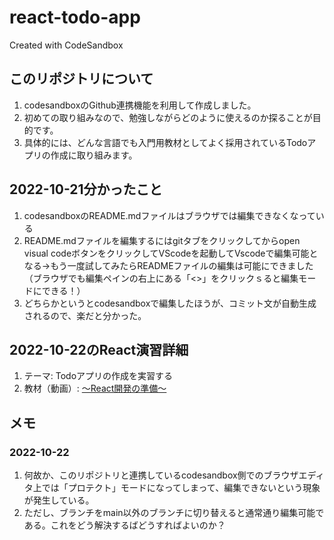 # react-todo-app
Created with CodeSandbox

## このリポジトリについて

1. codesandboxのGithub連携機能を利用して作成しました。
1. 初めての取り組みなので、勉強しながらどのように使えるのか探ることが目的です。
1. 具体的には、どんな言語でも入門用教材としてよく採用されているTodoアプリの作成に取り組みます。

## 2022-10-21分かったこと
1. codesandboxのREADME.mdファイルはブラウザでは編集できなくなっている
1. README.mdファイルを編集するにはgitタブをクリックしてからopen visual codeボタンをクリックしてVScodeを起動してVscodeで編集可能となる→もう一度試してみたらREADMEファイルの編集は可能にできました（ブラウザでも編集ペインの右上にある「<>」をクリックｓると編集モードにできる！）
1. どちらかというとcodesandboxで編集したほうが、コミット文が自動生成されるので、楽だと分かった。

## 2022-10-22のReact演習詳細
1. テーマ: Todoアプリの作成を実習する
1. 教材（動画）: [～React開発の準備～](https://youtu.be/rUY3MSvyKrU?t=4654)

## メモ
### 2022-10-22
1. 何故か、このリポジトリと連携しているcodesandbox側でのブラウザエディタ上では「プロテクト」モードになってしまって、編集できないという現象が発生している。
2. ただし、ブランチをmain以外のブランチに切り替えると通常通り編集可能である。これをどう解決するばどうすればよいのか？

